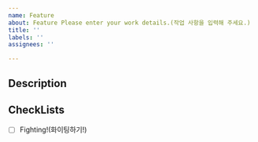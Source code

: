 ```yaml
---
name: Feature
about: Feature Please enter your work details.(작업 사항을 입력해 주세요.)
title: ''
labels: ''
assignees: ''

---
```


## Description

<!---- 해당 이슈를 만들어서 작업할 내용을 미리 기록해주세요. -->
<!---- Please create an issue and record the work to be done in advance. -->
## CheckLists

<!---- 해당 이슈를 위해서 해야할 것들을 기록후, 완료하면 체크해주세요. -->
<!---- Write down what you need to do for the issue and check it when completed. -->

- [ ] Fighting!(화이팅하기!)
